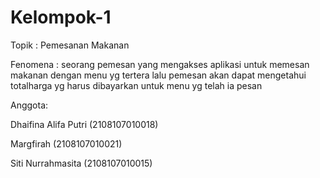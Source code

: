 # Kelompok-1
Topik : Pemesanan Makanan

Fenomena : seorang pemesan yang mengakses aplikasi untuk memesan makanan dengan menu yg tertera lalu pemesan akan dapat mengetahui totalharga yg harus dibayarkan untuk menu yg telah ia pesan

Anggota:

Dhaifina Alifa Putri (2108107010018)

Margfirah (2108107010021)

Siti Nurrahmasita (2108107010015)
